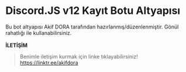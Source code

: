 # Discord.JS v12 Kayıt Botu Altyapısı
Bu bot altyapısı Akif DORA tarafından hazırlanmış/düzenlenmiştir. Gönül rahatlığı ile kullanabilirsiniz.
<br><br>
**İLETİŞİM**
> Benimle iletişim kurmak için linke tıklayabilirsiniz!<br>
> https://linktr.ee/akifdora
